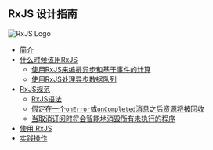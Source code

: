 ## RxJS 设计指南

<img style="display: block; margin: 0 auto; clear: right;"
  src="https://raw.githubusercontent.com/Reactive-Extensions/RxJS/master/doc/designguidelines/images/984368.png"
  alt="RxJS Logo">

* [简介](introduction.md)
* [什么时候该用RxJS](when.md)
  * [使用RxJS来编排异步和基于事件的计算](when.md#use-rxjs-for-orchestrating-asynchronous-and-event-based-computations)
  * [使用RxJS处理异步数据队列](when.md#use-rxjs-to-deal-with-asynchronous-sequences-of-data)
* [RxJS规范](contract.md)
  * [RxJS语法](contract.md#assume-the-rxjs-grammar)
  * [假定在一个`onError`或`onCompleted`消息之后资源将被回收](contract.md#assume-resources-are-cleaned-up-after-an-onerror-or-oncompleted-message)
  * [当取消订阅时将会智能地消毁所有未执行的程序](contract.md#assume-a-best-effort-to-stop-all-outstanding-work-on-unsubscribe)
* [使用 RxJS](using.md)
* [实践操作](implementations.md)

<!-- 1. Introduction
2. When to use RxJS
  1. Use RxJS for orchestrating asynchronous and event-based computations
  2. Use RxJS to deal with asynchronous sequences of data
3. The RxJS contract
  1. Assume the RxJS Grammar
  2. Assume resources are cleaned up after an `onError` or `onCompleted` messages
  3. Assume a best effort to stop all outstanding work on Unsubscribe
4. Using RxJS
  1. Consider drawing a Marble-diagram
  2. Consider passing multiple arguments to `subscribe`
  3. Consider passing a specific scheduler to concurrency introducing operators
  4. Call the `observeOn` operator as late and in as few
  5. Consider limiting buffers
  6. Make side-effects explicit using the `do`/`tap` operator
  7. Assume messages can come through until unsubscribe has completed
  8. Use the Publish operator to share side-effects
5. Operator implementations
  1. Implement new operators by composing existing operators
  2. Implement custom operators using `Observable.create`
  3. Protect calls to user code from within an operator
  4. `subscribe` implementations should not throw
  5. `onError` messages should have abort semantics
  6. Parameterize concurrency by providing a scheduler argument
  7. Provide a default scheduler
  8. The scheduler should be the last argument to the operator
  9. Avoid introducing concurrency
  10. Hand out all disposables instances created inside the operator to consumers
  11. Operators should not block
  12. Avoid deep stacks caused by recursion in operators
  13. Argument validation should occur outside `Observable.create`
  14. Unsubscription should be idempotent
  15. Unsubscription should not throw
  16. Custom Observable implementations should follow the Rx contract
  17. Operator implementations should follow guidelines for Rx usage -->
